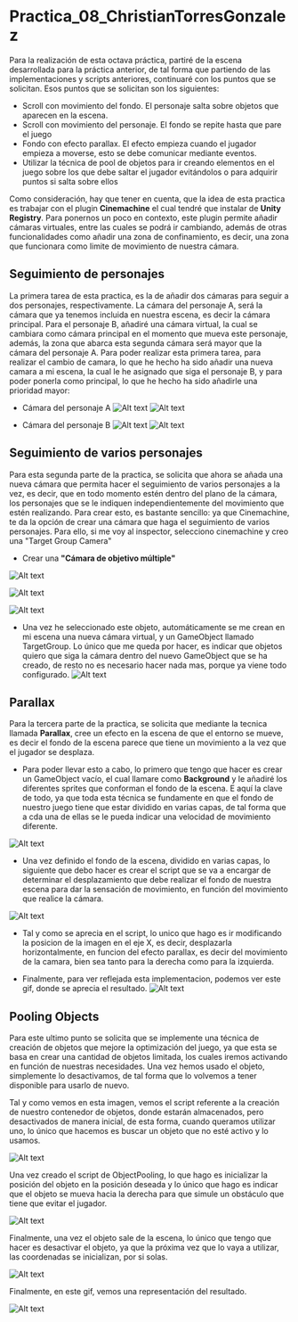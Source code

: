 # Practica_08_ChristianTorresGonzalez

Para la realización de esta octava práctica, partiré de la escena desarrollada para la práctica anterior, de tal forma que partiendo de las implementaciones y scripts anteriores, continuaré con los puntos que se solicitan. Esos puntos que se solicitan son los siguientes:
- Scroll con movimiento del fondo. El personaje salta sobre objetos que aparecen en la escena.
- Scroll con movimiento del personaje. El fondo se repite hasta que pare el juego
- Fondo con efecto parallax. El efecto empieza cuando el jugador empieza a moverse, esto se debe comunicar mediante eventos.
- Utilizar la técnica de pool de objetos para ir creando elementos en el juego sobre los que debe saltar el jugador evitándolos o para adquirir puntos si salta sobre ellos

Como consideración, hay que tener en cuenta, que la idea de esta practica es trabajar con el plugin **Cinemachine**  el cual tendré que instalar de **Unity Registry**. Para ponernos un poco en contexto, este plugin permite añadir cámaras virtuales, entre las cuales se podrá ir cambiando, además de otras funcionalidades como añadir una zona de confinamiento, es decir, una zona que funcionara como limite de movimiento de nuestra cámara.
 

## Seguimiento de personajes
La primera tarea de esta practica, es la de añadir dos cámaras para seguir a dos personajes, respectivamente. La cámara del personaje A, será la cámara que ya tenemos incluida en nuestra escena, es decir la cámara principal. Para el personaje B, añadiré una cámara virtual, la cual se cambiara como cámara principal en el momento que mueva este personaje, además, la zona que abarca esta segunda cámara será mayor que la cámara del personaje A. Para poder realizar esta primera tarea, para realizar el cambio de camara, lo que he hecho ha sido añadir una nueva camara a mi escena, la cual le he asignado que siga el personaje B, y para poder ponerla como principal, lo que he hecho ha sido añadirle una prioridad mayor:

- Cámara del personaje A
  ![Alt text](/img/camaraA.png)
  ![Alt text](/img/camaraA.gif)
  
- Cámara del personaje B
  ![Alt text](/img/camaraB.png)
  ![Alt text](/img/camaraB.gif)

## Seguimiento de varios personajes
Para esta segunda parte de la practica, se solicita que ahora se añada una nueva cámara que permita hacer el seguimiento de varios personajes a la vez, es decir, que en todo momento estén dentro del plano de la cámara, los personajes que se le indiquen independientemente del movimiento que estén realizando. Para crear esto, es bastante sencillo: ya que Cinemachine, te da la opción de crear una cámara que haga el seguimiento de varios personajes. Para ello, si me voy al inspector, selecciono cinemachine y creo una "Target Group Camera"

- Crear una **"Cámara de objetivo múltiple"**

![Alt text](/img/target1.png)

![Alt text](/img/target2.png)

![Alt text](/img/target3.png)

- Una vez he seleccionado este objeto, automáticamente se me crean en mi escena una nueva cámara virtual, y un GameObject llamado TargetGroup. Lo único que me queda por hacer, es indicar que objetos quiero que siga la cámara dentro del nuevo GameObject que se ha creado, de resto no es necesario hacer nada mas, porque ya viene todo configurado.
![Alt text](/img/target.gif)



## Parallax
Para la tercera parte de la practica, se solicita que mediante la tecnica llamada **Parallax**, cree un efecto en la escena de que el entorno se mueve, es decir el fondo de la escena parece que tiene un movimiento a la vez que el jugador se desplaza. 
- Para poder llevar esto a cabo, lo primero que tengo que hacer es crear un GameObject vacío, el cual llamare como **Background** y le añadiré los diferentes sprites que conforman el fondo de la escena. E aquí la clave de todo, ya que toda esta técnica se fundamente en que el fondo de nuestro juego tiene que estar dividido en varias capas, de tal forma que a cda una de ellas se le pueda indicar una velocidad de movimiento diferente.

![Alt text](/img/fondoParallax.png)

- Una vez definido el fondo de la escena, dividido en varias capas, lo siguiente que debo hacer es crear el script que se va a encargar de determinar el desplazamiento que debe realizar el fondo de nuestra escena para dar la sensación de movimiento, en función del movimiento que realice la cámara.

![Alt text](/img/camara.png)

- Tal y como se aprecia en el script, lo unico que hago es ir modificando la posicion de la imagen en el eje X, es decir, desplazarla horizontalmente, en funcion del efecto parallax, es decir del movimiento de la camara, bien sea tanto para la derecha como para la izquierda.

- Finalmente, para ver reflejada esta implementacion, podemos ver este gif, donde se aprecia el resultado.
![Alt text](/img/camara.gif)

## Pooling Objects
Para este ultimo punto se solicita que se implemente una técnica de creación de objetos que mejore la optimización del juego, ya que esta se basa en crear una cantidad de objetos limitada, los cuales iremos activando en función de nuestras necesidades. Una vez hemos usado el objeto, simplemente lo desactivamos, de tal forma que lo volvemos a tener disponible para usarlo de nuevo.

Tal y como vemos en esta imagen, vemos el script referente a la creación de nuestro contenedor de objetos, donde estarán almacenados, pero desactivados de manera inicial, de esta forma, cuando queramos utilizar uno, lo único que hacemos es buscar un objeto que no esté activo y lo usamos.

![Alt text](/img/pooling.png)

Una vez creado el script de ObjectPooling, lo que hago es inicializar la posición del objeto en la posición deseada y lo único que hago es indicar que el objeto se mueva hacia la derecha para que simule un obstáculo que tiene que evitar el jugador.

![Alt text](/img/obstaculo.png)

Finalmente, una vez el objeto sale de la escena, lo único que tengo que hacer es desactivar el objeto, ya que la próxima vez que lo vaya a utilizar, las coordenadas se inicializan, por si solas.

![Alt text](/img/desactivar.png)

Finalmente, en este gif, vemos una representación del resultado.

![Alt text](/img/resultado4.gif)
